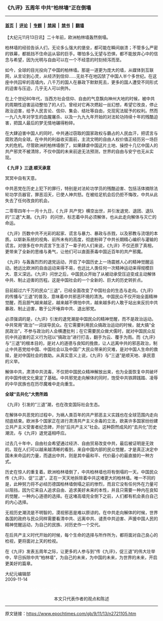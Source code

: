 ### 《九评》五周年 中共“柏林墙”正在倒塌

---

#### [首页](../../../..?n2721105) &nbsp;|&nbsp; [评论](../../../../../epoch-comment?n2721105) &nbsp;|&nbsp; [专题](../../../../../epoch-special?n2721105) &nbsp;|&nbsp; [禁闻](../../../../../epoch-news?n2721105) &nbsp;|&nbsp; [禁书](../../../../../books?n2721105) &nbsp;|&nbsp; [翻墙](https://github.com/gfw-breaker/nogfw/blob/master/README.md?n2721105)


<div class="post_content" id="artbody" itemprop="articleBody">
 <!-- article content begin -->
 <p>
  【大纪元11月13日讯】二十年前，欧洲柏林墙轰然倒塌。
 </p>
 <p>
  柏林墙的经验告诉人们，无论多么强大的堡垒，都可能在瞬间崩溃；不管多么严密的铁幕，都抵挡不住命运从容的巨手。哪怕多么无望与恐惧，都不能放弃心中的信念与希望，因为光明与自由可以在一个不经意的时刻倾泻而至。
 </p>
 <p>
  如今，全球的目光投向了中国的柏林墙。那是一道更为庞大的墙，从媒体到互联网，从言论到心灵，从经济到信仰……无处不在地囚禁了中国人半个多世纪。在这座中共囚牢的高墙内，八千万的国人在暴政下默默死去，更多的国人遭受不同形式的迫害与压迫，几乎无人可以例外。
 </p>
 <p>
  在上个世纪80年代，当西方社会信仰、自由的气息飘向神州大地的时候，被中共的周期性迫害运动整怕了的人们，曾经对它再次燃起一丝幻想，希望它改良，停止政治迫害，给予人民言论、信仰、集会、结社等自由，兑现宪法赋予的权利。然而一九八九年对学生的血腥屠杀、以及一九九九年开始的对法轮功持续十年的残酷迫害，把国人最后的梦无情地碾得粉碎。
 </p>
 <p>
  在大肆迫害中国人的同时，中共通过窃取的国家政权与霸占的人民血汗，把谎言与腐败洒向全球。在中共的利益收买面前，主流文明的自由人权价值正经历另一场巨大的危机。尽管欧洲的柏林墙倒了，如果肆虐中国这片土地、操控十几亿中国人的共产邪灵不被清除，不仅中国的未来前途无法预测，世界的自由与安宁也无从实现。
 </p>
 <p>
  <b>
   《
   <ok href="https://www.epochtimes.com/gb/tag/%E4%B9%9D%E8%AF%84.html">
    九评
   </ok>
   》三退 顺天承意
  </b>
 </p>
 <p>
  冥冥中自有天意。
 </p>
 <p>
  中共恶党在历史上犯下的罪行，特别是对法轮功学员的残酷迫害、包括活体摘除法轮功学员器官，罪恶滔天，已使人神共怒。在被给足机会后仍拒不悔改，中共从此失去了任何改良的机会。
 </p>
 <p>
  二零零四年十一月十九日，《
  <ok href="https://www.epochtimes.com/gb/tag/%E4%B9%9D%E8%AF%84.html">
   九评
  </ok>
  共产党》横空出世，并引发退党、退团、退队的“三退”大潮。《九评》 的问世，标志着中共必须解体，也从此走向解体与灭亡的命运。
 </p>
 <p>
  《九评》历数中共不光彩的起家、谎言与暴力、暴政与杀戮，以及邪教与流氓的本质。以崭新系统的视角、前所未有的高度，彻底粉碎了中共长期精心编织与灌输的谎言。对很多在中共谎言下生活了一辈子的人们来说，《九评》不仅还原了真相，更带来了全新的思维与勇气，让他们可以直面荼毒中国近百年的共产邪魔。
 </p>
 <p>
  《九评》与轰轰烈烈的退党运动，开启了中国历史上一场震撼人心的精神觉醒运动。她远比欧洲的自由运动来得不易，也远比人类任何一次精神运动来得规模巨大、意义深远。《九评》问世之后，中国民众开始了从被动承受压迫变成主动解体中共、制止迫害的历程。这是中国社会的一个全新的、巨大的历史转折点。
 </p>
 <p>
  目前超过六千万的民众“三退”，已经全面改变了中国社会的生态与走向。《九评》的传播与“三退”的普及，意味着中共邪恶环境的清洗。中国民众不仅开始全面精神觉醒，而且胆气越来越足，越来越不惧怕中共，越来越多的人敢于站出来反抗中共暴政、制止迫害，敢于公开唾弃中共、退出邪党。
 </p>
 <p>
  必须强调的是，《九评》引发的退党潮是中国民众的精神觉醒，而不是政治运动。中共常用“政治”一词误导民众。在它需要利用民众搞政治运动的时候，就大搞“全民政治”，不参与政治的人会横遭批判；在它需要民众做犬儒时，就对中国民众反抗中共迫害的正义行为冠以“搞政治”进行打击，翻手为云、覆手为雨。而《九评》与“三退”的根本目的，是对人的道德与良知的挽救，让人远离中共的邪恶政治，制止中共恶党给中国、中国社会以及中国广大民众带来的灾难，是对中国人生命的救赎，是对中国社会的救助。从真实意义上说，《九评》与“三退”是顺天地、承民意的义举。
 </p>
 <p>
  解体中共，肃清中共流毒，不仅把中国民众精神解放出来，也为全面恢复中共破坏的中国传统文化奠定了基础。中共邪党走向解体的同时，饱受中共铁蹄践踏、凌辱的中华民族也在历尽魔难中走向重生。
 </p>
 <p>
  <b>
   全球“去共化”大势所趋
  </b>
 </p>
 <p>
  《九评》引发的“三退”潮，也在改变国际社会生态。
 </p>
 <p>
  在解体中共恶党的过程中，为祸人类百年的共产邪恶主义实践也在全球范围内走向彻底结束。欧洲多个国家正在进行肃清共产主义余毒的立法，欧美许多国家纷纷建立共产主义受害者纪念碑，开创“后共产主义”社会。这种蔚然成风的“去共化”历史潮流，与《九评》退党遥相呼应。
 </p>
 <p>
  过去几十年中，自由社会希望通过经济、自由贸易改变中共，最后被证明是无效的。现在人们可以越来越清晰的看到，来自中国内部的民众觉醒，才是真正决定中国未来命运的力量，而退出中共，则是其中最和平、代价最小的最直接的一种方式。
 </p>
 <p>
  历史在惊人的重复着。欧洲柏林墙倒了，中共柏林墙也将有倒塌的一天。中国民众传《九评》、促“三退”，正在一天天地拆除着中共这堵更大的柏林墙。唯一不同的是，此种努力将不必经历德国柏林墙倒塌之前的惨烈，而且它没有任何外在力量可以阻挡，因为它来自人追求自由、追求美好未来的本性，并且只需要一种内在良知的觉醒，一种内心道德的选择。在这堵高墙完全倒下之前，人们都有机会表白自己的内心选择。
 </p>
 <p>
  无视历史潮流是不明智的，漠视邪恶是难以原谅的。在中共走向解体的时候，世界各国的政府与民众同样需要看清中共、远离中共、谴责中共迫害、声援中国人民的精神觉醒运动，为自己的民族、对历史作一个交代。
 </p>
 <p>
  在后共产主义时代开始的时候，每个生命的选择与所作所为，都将面对自己良心的检视，更将面对上天的检视。
 </p>
 <p>
  在《九评》发表五周年之际，让更多的人参与到“传《九评》，促三退”的伟大壮举中，早日拆除中共“柏林墙”，为自己的未来，为中国的未来，为世界的未来，开启更美好的篇章。
 </p>
 <p>
  大纪元编辑部
  <br/>
  2009-11-14
 </p>
 <p>
  <font color="#ffffff">
   (http://www.dajiyuan.com)
  </font>
  <br/>
  <center>
   <font class="GY16">
    本文只代表作者的观点和陈述
   </font>
  </center>
 </p>
 <!-- article content end -->
 <div id="below_article_ad">
 </div>
</div>


---

原文链接：https://www.epochtimes.com/gb/9/11/13/n2721105.htm